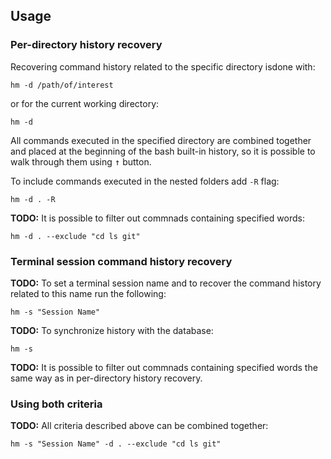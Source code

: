 ## Usage

### Per-directory history recovery

Recovering command history related to the specific directory isdone with:

```Shell
hm -d /path/of/interest
```
or for the current working directory:

```Shell
hm -d
```

All commands executed in the specified directory are combined together and placed at the beginning of the bash built-in history, so it is possible to walk through them using <kbd>&#8593;</kbd> button.

To include commands executed in the nested folders add `-R` flag: 

```Shell
hm -d . -R
```

**TODO:** It is possible to filter out commnads containing specified words:
```Shell
hm -d . --exclude "cd ls git"
```

### Terminal session command history recovery

**TODO:** To set a terminal session name and to recover the command history related to this name run the following:
```Shell
hm -s "Session Name"
```

**TODO:** To synchronize history with the database:
```Shell
hm -s
```

**TODO:** It is possible to filter out commnads containing specified words the same way as in per-directory history recovery.


### Using both criteria

**TODO:** All criteria described above can be combined together:
```Shell
hm -s "Session Name" -d . --exclude "cd ls git"
```
